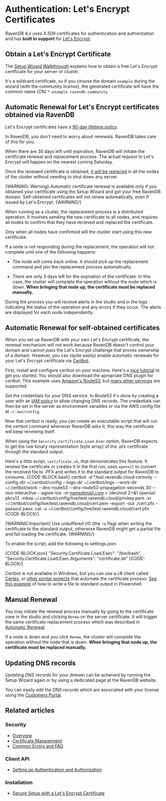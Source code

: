 # Authentication: Let's Encrypt Certificates

RavenDB 4.x uses X.509 certificates for authentication and authorization and has **built in support** for [Let's Encrypt](https://letsencrypt.org/).

## Obtain a Let's Encrypt Certificate

The [Setup Wizard Walkthrough](../../../start/installation/setup-wizard) explains how to obtain a free Let's Encrypt certificate for your server or cluster.

It's a wildcard certificate, so if you choose the domain `example` during the wizard (with the community license), the generated certificate will have the common name (CN) `*.example.ravendb.community`.

## Automatic Renewal for Let's Encrypt certificates obtained via RavenDB

Let's Encrypt certificates have a [90-day lifetime policy](https://letsencrypt.org/2015/11/09/why-90-days.html).

In RavenDB, you don't need to worry about renewals. RavenDB takes care of this for you.

When there are 30 days left until expiration, RavenDB will initiate the certificate renewal and replacement process. The actual request to Let's Encrypt will happen on the nearest coming Saturday.

Once the renewed certificate is obtained, [it will be replaced](../../../server/security/authentication/certificate-renewal-and-rotation) in all the nodes of the cluster without needing to shut down any server.

{WARNING: Warning} 
Automatic certificate renewal is available only if you obtained your certificate using the Setup Wizard and got your free RavenDB domain. Self-obtained certificates will not renew automatically, even if issued by Let's Encrypt.
{WARNING/}

When running as a cluster, the replacement process is a distributed operation. It involves sending the new certificate to all nodes, and requires all nodes to confirm that they have recieved and replaced the certificate.

Only when all nodes have confirmed will the cluster start using this new certificate. 

If a node is not responding during the replacement, the operation will not complete until one of the following happens:

* The node will come back online. It should pick up the replacement command and join the replacement process automatically.

* There are only 3 days left for the expiration of the certificate. In this case, the cluster will complete the operation without the node which is down. **When bringing that node up, the certificate must be replaced manually.**

During the process you will receive alerts in the studio and in the logs indicating the status of the operation and any errors if they occur. The alerts are displayed for each node independently.

## Automatic Renewal for self-obtained certificates

When you set up RavenDB with your own Let's Encrypt certificate, the renewal mechanism will not work because RavenDB doesn't control your domain and cannot pass the Let's Encrypt challenge that proves ownership of a domain.
However, you can (quite easily) enable automatic renewals for your Let's Encrypt certificate via [Certbot](https://certbot.eff.org/).

First, install and configure certbot on your machine. Here's a [nice tutorial](https://medium.com/prog-code/lets-encrypt-wildcard-certificate-configuration-with-aws-route-53-9c15adb936a7) to get you started.
You should also download the apropriate DNS plugin for certbot. This example uses [Amazon's Route53](https://certbot-dns-route53.readthedocs.io/en/stable/), but [many other services](https://certbot.eff.org/docs/using.html#dns-plugins) are supported.

Set the credentials for your DNS service. In Route53 it's done by creating a user with an [IAM policy](https://certbot-dns-route53.readthedocs.io/en/stable/#sample-aws-policy-json) to allow changing DNS records. The credentials can then be set in the server as environment variables or via the AWS config file at `~/.aws/config`.

Now that certbot is ready, you can create an executable script that will run the certbot command whenever RavenDB asks it, this way the certificate will keep renewing itself. 

When using the `Security.Certificate.Load.Exec` option, RavenDB expects to get the raw binary representation (byte array) of the .pfx certificate through the standard output.

Here's a little script, `certificate.sh`, that demonstrates this feature. It renews the certificate or creates it in the first run, uses `openssl` to convert the received file to .PFX and writes it to the standard output for RavenDB to consume. 
{CODE-BLOCK:bash}
certbot -d *.test.ravendb.cloud certonly --config-dir ~/.certbot/config --logs-dir ~/.certbot/logs --work-dir ~/.certbot/work --dns-route53 --dns-route53-propagation-seconds 30 --non-interactive --agree-tos -m name@mail.com > /dev/null 2>&1
openssl pkcs12 -inkey ~/.certbot/config/live/test.ravendb.cloud/privkey.pem -in ~/.certbot/config/live/test.ravendb.cloud/cert.pem -export -out ./cert.pfx -passout pass:
cat -u ~/.certbot/config/live/test.ravendb.cloud/cert.pfx
{CODE-BLOCK/}

{WARNING:Important}
Use unbuffered I/O (the -u flag) when writing the certificate to the standard output, otherwise RavenDB might get a partial file and fail loading the certificate.
{WARNING/}

To enable the script, add the following to settings.json:

{CODE-BLOCK:json}
"Security.Certificate.Load.Exec": "/bin/bash",
"Security.Certificate.Load.Exec.Arguments": "certificate.sh"
{CODE-BLOCK/}

Certbot is not available in Windows, but you can use a c# client called [Certes](https://github.com/fszlin/certes/), or [other similar projects](https://letsencrypt.org/docs/client-options/) that automate the certificate process. [See this example](../../../server/security/authentication/certificate-configuration) of how to write a file to standard output in Powershell.

## Manual Renewal

You may initiate the renewal process manually by going to the certificate view in the studio and clicking `Renew` on the server certificate. It will trigger the same certificate replacement process which was described in [Automatic Renewal](../../../server/security/authentication/lets-encrypt-certificates#automatic-renewal).

If a node is down and you click `Renew`, the cluster will complete the operation without the node that is down. **When bringing that node up, the certificate must be replaced manually.**


## Updating DNS records

Updating DNS records for your domain can be acheived by running the Setup Wizard again or by using a dedicated page at the RavenDB website.

You can easily edit the DNS records which are associated with your license using the [Customers Portal](https://customers.ravendb.net).

## Related articles

### Security 

- [Overview](../../../server/security/overview)
- [Certificate Management](../../../server/security/authentication/certificate-management)
- [Common Errors and FAQ](../../../server/security/common-errors-and-faq)

### Client API

- [Setting up Authentication and Authorization](../../../client-api/setting-up-authentication-and-authorization)

### Installation

- [Secure Setup with a Let's Encrypt Certificate](../../../start/installation/setup-wizard#secure-setup-with-a-let)

